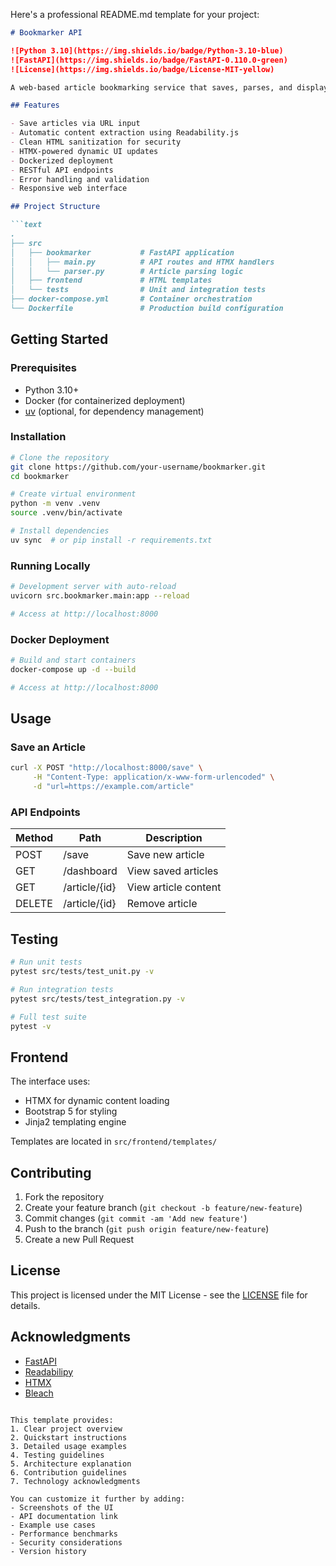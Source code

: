 Here's a professional README.md template for your project:

```markdown
# Bookmarker API

![Python 3.10](https://img.shields.io/badge/Python-3.10-blue)
![FastAPI](https://img.shields.io/badge/FastAPI-0.110.0-green)
![License](https://img.shields.io/badge/License-MIT-yellow)

A web-based article bookmarking service that saves, parses, and displays article content with a clean interface.

## Features

- Save articles via URL input
- Automatic content extraction using Readability.js
- Clean HTML sanitization for security
- HTMX-powered dynamic UI updates
- Dockerized deployment
- RESTful API endpoints
- Error handling and validation
- Responsive web interface

## Project Structure

```text
.
├── src
│   ├── bookmarker           # FastAPI application
│   │   ├── main.py          # API routes and HTMX handlers
│   │   └── parser.py        # Article parsing logic
│   ├── frontend             # HTML templates
│   └── tests                # Unit and integration tests
├── docker-compose.yml       # Container orchestration
└── Dockerfile               # Production build configuration
```

## Getting Started

### Prerequisites

- Python 3.10+
- Docker (for containerized deployment)
- [uv](https://github.com/astral-sh/uv) (optional, for dependency management)

### Installation

```bash
# Clone the repository
git clone https://github.com/your-username/bookmarker.git
cd bookmarker

# Create virtual environment
python -m venv .venv
source .venv/bin/activate

# Install dependencies
uv sync  # or pip install -r requirements.txt
```

### Running Locally

```bash
# Development server with auto-reload
uvicorn src.bookmarker.main:app --reload

# Access at http://localhost:8000
```

### Docker Deployment

```bash
# Build and start containers
docker-compose up -d --build

# Access at http://localhost:8000
```

## Usage

### Save an Article
```bash
curl -X POST "http://localhost:8000/save" \
     -H "Content-Type: application/x-www-form-urlencoded" \
     -d "url=https://example.com/article"
```

### API Endpoints
| Method | Path             | Description                  |
|--------|------------------|------------------------------|
| POST   | /save            | Save new article             |
| GET    | /dashboard       | View saved articles          |
| GET    | /article/{id}    | View article content         |
| DELETE | /article/{id}    | Remove article               |

## Testing

```bash
# Run unit tests
pytest src/tests/test_unit.py -v

# Run integration tests
pytest src/tests/test_integration.py -v

# Full test suite
pytest -v
```

## Frontend
The interface uses:
- HTMX for dynamic content loading
- Bootstrap 5 for styling
- Jinja2 templating engine

Templates are located in `src/frontend/templates/`

## Contributing

1. Fork the repository
2. Create your feature branch (`git checkout -b feature/new-feature`)
3. Commit changes (`git commit -am 'Add new feature'`)
4. Push to the branch (`git push origin feature/new-feature`)
5. Create a new Pull Request

## License

This project is licensed under the MIT License - see the [LICENSE](LICENSE) file for details.

## Acknowledgments

- [FastAPI](https://fastapi.tiangolo.com/)
- [Readabilipy](https://github.com/alan-turing-institute/readabilipy)
- [HTMX](https://htmx.org/)
- [Bleach](https://github.com/mozilla/bleach)
```

This template provides:
1. Clear project overview
2. Quickstart instructions
3. Detailed usage examples
4. Testing guidelines
5. Architecture explanation
6. Contribution guidelines
7. Technology acknowledgments

You can customize it further by adding:
- Screenshots of the UI
- API documentation link
- Example use cases
- Performance benchmarks
- Security considerations
- Version history